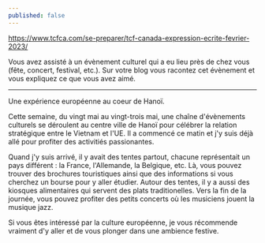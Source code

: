 ```yaml
---
published: false
---
```

https://www.tcfca.com/se-preparer/tcf-canada-expression-ecrite-fevrier-2023/

Vous avez assisté à un évènement culturel qui a eu lieu près de chez vous (fête, concert, festival, etc.). Sur votre blog vous racontez cet évènement et vous expliquez ce que vous avez aimé.

---

Une expérience européenne au coeur de Hanoï.

Cette semaine, du vingt mai au vingt-trois mai, une chaîne d'évènements culturels se déroulent au centre ville de Hanoï pour célébrer la relation stratégique entre le Vietnam et l'UE. Il a commencé ce matin et j'y suis déjà allé pour profiter des activitiés passionantes.

Quand j'y suis arrivé, il y avait des tentes partout, chacune représentait un pays différent : la France, l'Allemande, la Belgique, etc. Là, vous pouvez trouver des brochures touristiques ainsi que des informations si vous cherchez un bourse pour y aller étudier. Autour des tentes, il y a aussi des kiosques alimentaires qui servent des plats traditionelles. Vers la fin de la journée, vous pouvez profiter des petits concerts où les musiciens jouent la musique jazz.

Si vous êtes intéressé par la culture européenne, je vous récommende vraiment d'y aller et de vous plonger dans une ambience festive.